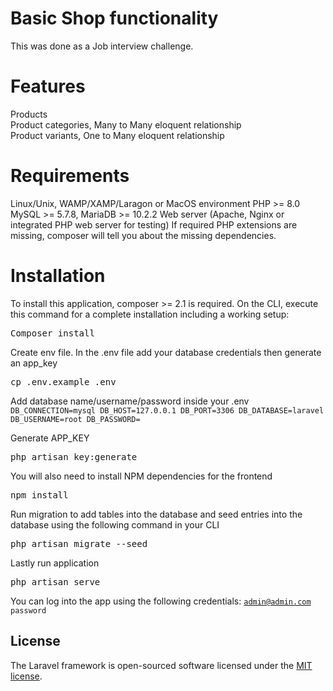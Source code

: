 # Basic Shop functionality
This was done as a Job interview challenge.

# Features

Products<br/>
Product categories, Many to Many eloquent relationship<br/>
Product variants, One to Many eloquent relationship<br/>

# Requirements

Linux/Unix, WAMP/XAMP/Laragon or MacOS environment
PHP >= 8.0
MySQL >= 5.7.8, MariaDB >= 10.2.2
Web server (Apache, Nginx or integrated PHP web server for testing)
If required PHP extensions are missing, composer will tell you about the missing dependencies.

# Installation

To install this application, composer >= 2.1 is required. On the CLI, execute this command for a complete installation including a working setup:

<pre>Composer install</pre>

Create env file. In the .env file add your database credentials then generate an app_key

<pre>cp .env.example .env</pre>

Add database name/username/password inside your .env
<code>
DB_CONNECTION=mysql
DB_HOST=127.0.0.1
DB_PORT=3306
DB_DATABASE=laravel
DB_USERNAME=root
DB_PASSWORD=
</code>

Generate APP_KEY 

<pre>php artisan key:generate</pre>

You will also need to install NPM dependencies for the frontend

<pre>npm install</pre>

Run migration to add tables into the database and seed entries into the database using the following command in your CLI

<pre>php artisan migrate --seed</pre>

Lastly run application

<pre>php artisan serve</pre>

You can log into the app using the following credentials:
<code>admin@admin.com</code>
<code>password</code>


## License

The Laravel framework is open-sourced software licensed under the [MIT license](https://opensource.org/licenses/MIT).
